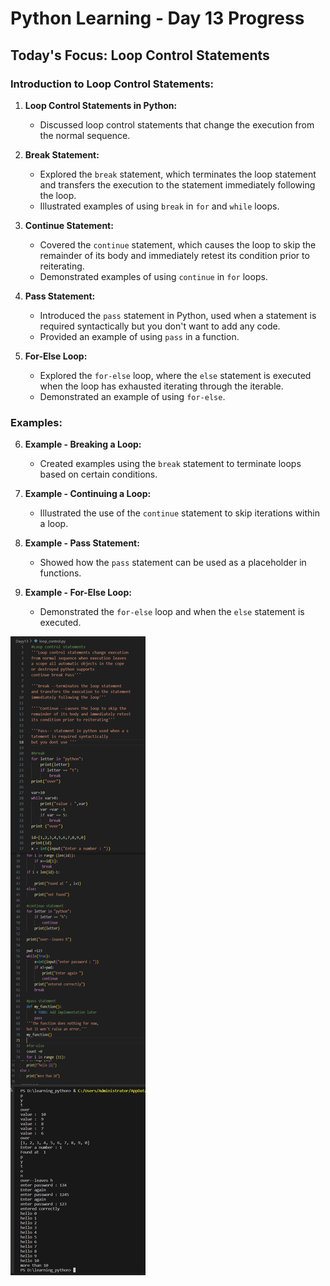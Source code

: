 # Python Learning - Day 13 Progress

## Today's Focus: Loop Control Statements

### Introduction to Loop Control Statements:

1. **Loop Control Statements in Python:**
   - Discussed loop control statements that change the execution from the normal sequence.

2. **Break Statement:**
   - Explored the `break` statement, which terminates the loop statement and transfers the execution to the statement immediately following the loop.
   - Illustrated examples of using `break` in `for` and `while` loops.

3. **Continue Statement:**
   - Covered the `continue` statement, which causes the loop to skip the remainder of its body and immediately retest its condition prior to reiterating.
   - Demonstrated examples of using `continue` in `for` loops.

4. **Pass Statement:**
   - Introduced the `pass` statement in Python, used when a statement is required syntactically but you don't want to add any code.
   - Provided an example of using `pass` in a function.

5. **For-Else Loop:**
   - Explored the `for-else` loop, where the `else` statement is executed when the loop has exhausted iterating through the iterable.
   - Demonstrated an example of using `for-else`.

### Examples:

6. **Example - Breaking a Loop:**
   - Created examples using the `break` statement to terminate loops based on certain conditions.

7. **Example - Continuing a Loop:**
   - Illustrated the use of the `continue` statement to skip iterations within a loop.

8. **Example - Pass Statement:**
   - Showed how the `pass` statement can be used as a placeholder in functions.

9. **Example - For-Else Loop:**
   - Demonstrated the `for-else` loop and when the `else` statement is executed.

![day13](Untitled.png)